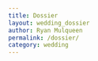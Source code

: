 ```yaml
---
title: Dossier
layout: wedding_dossier
author: Ryan Mulqueen
permalink: /dossier/
category: wedding
---
```


